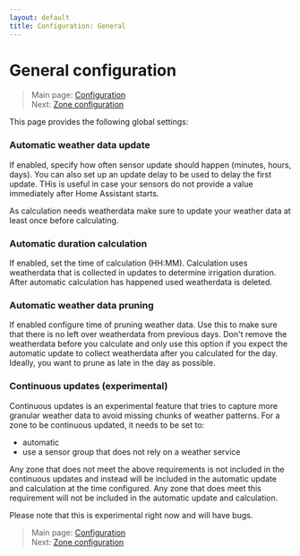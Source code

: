 ```yaml
---
layout: default
title: Configuration: General
---
```

# General configuration

> Main page: [Configuration](configuration.md)<br/>
> Next: [Zone configuration](configurations-zones.md)

This page provides the following global settings:

### Automatic weather data update
If enabled, specify how often sensor update should happen (minutes, hours, days). You can also set up an update delay to be used to delay the first update. THis is useful in case your sensors do not provide a value immediately after Home Assistant starts.

As calculation needs weatherdata make sure to update your weather data at least once before calculating.

### Automatic duration calculation
If enabled, set the time of calculation (HH:MM). Calculation uses weatherdata that is collected in updates to determine irrigation duration. After automatic calculation has happened used weatherdata is deleted.

### Automatic weather data pruning
If enabled configure time of pruning weather data. Use this to make sure that there is no left over weatherdata from previous days. Don't remove the weatherdata before you calculate and only use this option if you expect the automatic update to collect weatherdata after you calculated for the day. Ideally, you want to prune as late in the day as possible.

### Continuous updates (experimental)
Continuous updates is an experimental feature that tries to capture more granular weather data to avoid missing chunks of weather patterns. For a zone to be continuous updated, it needs to be set to:
* automatic
* use a sensor group that does not rely on a weather service

Any zone that does not meet the above requirements is not included in the continuous updates and instead will be included in the automatic update and calculation at the time configured. 
Any zone that does meet this requirement will not be included in the automatic update and calculation.

Please note that this is experimental right now and will have bugs.


> Main page: [Configuration](configuration.md)<br/>
> Next: [Zone configuration](configurations-zones.md)